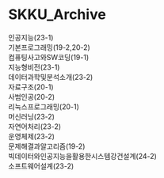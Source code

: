 # SKKU_Archive
인공지능(23-1)  
기본프로그래밍(19-2,20-2)  
컴퓨팅사고와SW코딩(19-1)  
지능형비전(23-1)  
데이터과학및분석소개(23-2)  
자료구조(20-1)  
사범인공(20-2)  
리눅스프로그래밍(20-1)  
머신러닝(23-2)  
자연어처리(23-2)  
운영체제(23-2)  
문제해결과알고리즘(19-2)  
빅데이터와인공지능을활용한시스템강건설계(24-2)  
소프트웨어설계(23-2)
